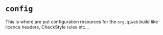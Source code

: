 # `config`

This is where are put configuration resources for the `org.qiweb` build like licence headers, CheckStyle rules etc...
